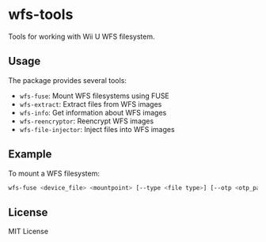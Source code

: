 # wfs-tools

Tools for working with Wii U WFS filesystem.

## Usage

The package provides several tools:

- `wfs-fuse`: Mount WFS filesystems using FUSE
- `wfs-extract`: Extract files from WFS images
- `wfs-info`: Get information about WFS images
- `wfs-reencryptor`: Reencrypt WFS images
- `wfs-file-injector`: Inject files into WFS images

## Example

To mount a WFS filesystem:

```bash
wfs-fuse <device_file> <mountpoint> [--type <file type>] [--otp <otp_path> [--seeprom <sseeprom_path>]]
```

## License

MIT License
